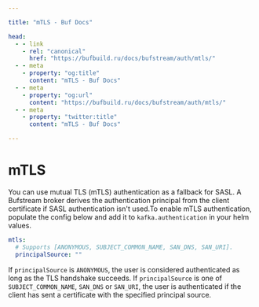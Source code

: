 ```yaml
---

title: "mTLS - Buf Docs"

head:
  - - link
    - rel: "canonical"
      href: "https://bufbuild.ru/docs/bufstream/auth/mtls/"
  - - meta
    - property: "og:title"
      content: "mTLS - Buf Docs"
  - - meta
    - property: "og:url"
      content: "https://bufbuild.ru/docs/bufstream/auth/mtls/"
  - - meta
    - property: "twitter:title"
      content: "mTLS - Buf Docs"

---
```


# mTLS

You can use mutual TLS (mTLS) authentication as a fallback for SASL. A Bufstream broker derives the authentication principal from the client certificate if SASL authentication isn't used.To enable mTLS authentication, populate the config below and add it to `kafka.authentication` in your helm values.

```yaml
mtls:
  # Supports [ANONYMOUS, SUBJECT_COMMON_NAME, SAN_DNS, SAN_URI].
  principalSource: ""
```

If `principalSource` is `ANONYMOUS`, the user is considered authenticated as long as the TLS handshake succeeds. If `principalSource` is one of `SUBJECT_COMMON_NAME`, `SAN_DNS` or `SAN_URI`, the user is authenticated if the client has sent a certificate with the specified principal source.
